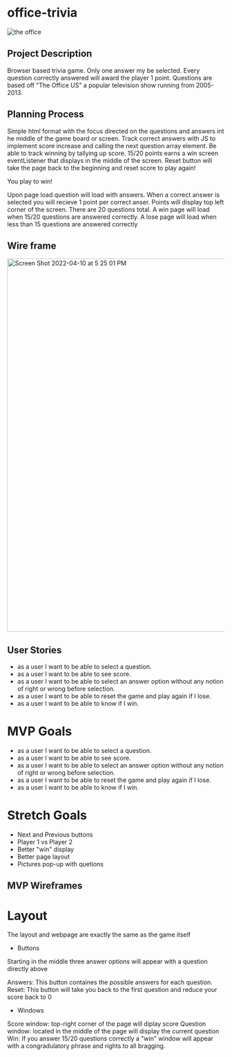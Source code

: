 # office-trivia

![the office](https://user-images.githubusercontent.com/100155199/161991126-c41053f8-43c9-433c-be52-f372c2cd8bd5.jpeg)


## Project Description 

Browser based trivia game. Only one answer my be selected. Every question correctly answered will award the player 1 point. Questions are based off "The Office US" a popular television show running from 2005-2013.

## Planning Process

Simple html format with the focus directed on the questions and answers int he middle of the game board or screen. 
Track correct answers with JS to implement score increase and calling the next question array element. Be able to track winning by tallying up score. 15/20 points earns a win screen eventListener that displays in the middle of the screen. Reset button will take the page back to the beginning and reset score to play again!

You play to win!

Upon page load question will load with answers. 
When a correct answer is selected you will recieve 1 point per correct anser. 
Points will display top left corner of the screen. 
There are 20 questions total.
A win page will load when 15/20 questions are answered correctly.
A lose page will load when less than 15 questions are answered correctly 



## Wire frame



<img width="862" alt="Screen Shot 2022-04-10 at 5 25 01 PM" src="https://user-images.githubusercontent.com/100155199/162983682-0bc1785e-913e-4fe6-8061-32adef3d89c5.png">

## User Stories 
* as a user I want to be able to select a question. 
* as a user I want to be able to see score. 
* as a user I want to be able to select an answer option without any notion of right or wrong before selection.
* as a user I want to be able to reset the game and play again if I lose. 
* as a user I want to be able to know if I win. 

# MVP Goals
* as a user I want to be able to select a question. 
* as a user I want to be able to see score. 
* as a user I want to be able to select an answer option without any notion of right or wrong before selection.
* as a user I want to be able to reset the game and play again if I lose. 
* as a user I want to be able to know if I win. 

# Stretch Goals
* Next and Previous buttons 
* Player 1 vs Player 2
* Better "win" display 
* Better page layout 
* Pictures pop-up with quetions 

## MVP Wireframes 

# Layout
The layout and webpage are exactly the same as the game itself

* Buttons

Starting in the middle three answer options will appear with a question directly above

Answers: This button containes the possible answers for each question.
Reset: This button will take you back to the first question and reduce your score back to 0

* Windows 

Score window: top-right corner of the page will diplay score
Question window: located in the middle of the page will display the current question
Win: If you answer 15/20 questions correctly a "win" window will appear with a congradulatory phrase and rights to all bragging.

